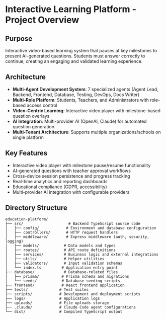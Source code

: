 # Interactive Learning Platform - Project Overview

## Purpose
Interactive video-based learning system that pauses at key milestones to present AI-generated questions. Students must answer correctly to continue, creating an engaging and validated learning experience.

## Architecture
- **Multi-Agent Development System**: 7 specialized agents (Agent Lead, Backend, Frontend, Database, Testing, DevOps, Docs Writer)
- **Multi-Role Platform**: Students, Teachers, and Administrators with role-based access control
- **Video-Centric Learning**: Interactive video player with milestone-based question overlays
- **AI Integration**: Multi-provider AI (OpenAI, Claude) for automated question generation
- **Multi-Tenant Architecture**: Supports multiple organizations/schools on single platform

## Key Features
- Interactive video player with milestone pause/resume functionality
- AI-generated questions with teacher approval workflows
- Cross-device session persistence and progress tracking
- Real-time analytics and reporting dashboards
- Educational compliance (GDPR, accessibility)
- Multi-provider AI integration with configurable providers

## Directory Structure
```
education-platform/
├── src/                    # Backend TypeScript source code
│   ├── config/            # Environment and database configuration
│   ├── controllers/       # HTTP request handlers
│   ├── middleware/        # Express middleware (auth, security, logging)
│   ├── models/           # Data models and types
│   ├── routes/           # API route definitions
│   ├── services/         # Business logic and external integrations
│   ├── utils/            # Helper utilities
│   ├── validators/       # Input validation schemas
│   └── index.ts         # Application entry point
├── database/             # Database-related files
│   ├── prisma/          # Prisma schema and migrations
│   └── seeds/           # Database seeding scripts
├── frontend/            # React frontend application
├── tests/              # Test suites
├── scripts/            # Development and deployment scripts
├── logs/               # Application logs
├── uploads/            # File uploads storage
├── .claude/            # Claude Code agent configurations
└── dist/               # Compiled TypeScript output
```